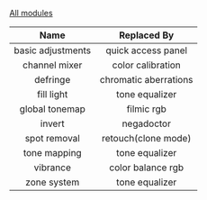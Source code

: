 [All modules](https://www.darktable.org/usermanual/en/module-reference/processing-modules/)

| Name              | Replaced By           |
| :-:               | :-:                   |
| basic adjustments | quick access panel    |
| channel mixer     | color calibration     |
| defringe          | chromatic aberrations |
| fill light        | tone equalizer        |
| global tonemap    | filmic rgb            |
| invert            | negadoctor            |
| spot removal      | retouch(clone mode)   |
| tone mapping      | tone equalizer        |
| vibrance          | color balance rgb     |
| zone system       | tone equalizer        |
